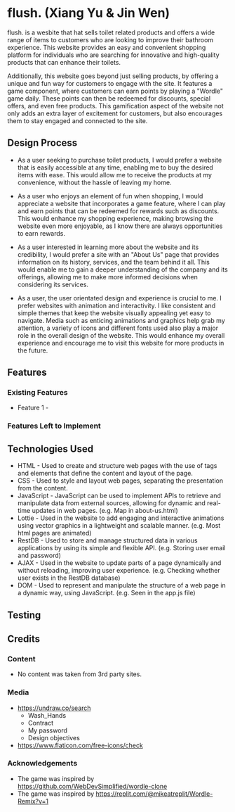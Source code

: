 # flush. (Xiang Yu & Jin Wen)
flush. is a wesbite that hat sells toilet related products and offers a wide range of items to customers who are looking to improve their bathroom experience. This website provides an easy and convenient shopping platform for individuals who are searching for innovative and high-quality products that can enhance their toilets. 

Additionally, this website goes beyond just selling products, by offering a unique and fun way for customers to engage with the site. It features a game component, where customers can earn points by playing a "Wordle" game daily. These points can then be redeemed for discounts, special offers, and even free products. This gamification aspect of the website not only adds an extra layer of excitement for customers, but also encourages them to stay engaged and connected to the site.
## Design Process
* As a user seeking to purchase toilet products, I would prefer a website that is easily accessible at any time, enabling me to buy the desired items with ease. This would allow me to receive the products at my convenience, without the hassle of leaving my home.

* As a user who enjoys an element of fun when shopping, I would appreciate a website that incorporates a game feature, where I can play and earn points that can be redeemed for rewards such as discounts. This would enhance my shopping experience, making browsing the website even more enjoyable, as I know there are always opportunities to earn rewards.

* As a user interested in learning more about the website and its credibility, I would prefer a site with an "About Us" page that provides information on its history, services, and the team behind it all. This would enable me to gain a deeper understanding of the company and its offerings, allowing me to make more informed decisions when considering its services.

* As a user, the user orientated design and experience is crucial to me. I prefer websites with animation and interactivity. I like consistent and simple themes that keep the website visually appealing yet easy to navigate. Media such as enticing animations and graphics help grab my attention, a variety of icons and different fonts used also play a major role in the overall design of the website. This would enhance my overall experience and encourage me to visit this website for more products in the future.

## Features

### Existing Features
* Feature 1 - 

### Features Left to Implement

## Technologies Used
* HTML - Used to create and structure web pages with the use of tags and elements that define the content and layout of the page.
* CSS - Used to style and layout web pages, separating the presentation from the content.
* JavaScript - JavaScript can be used to implement APIs to retrieve and manipulate data from external sources, allowing for dynamic and real-time updates in web pages. (e.g. Map in about-us.html)
* Lottie - Used in the website to add engaging and interactive animations using vector graphics in a lightweight and scalable manner. (e.g. Most html pages are animated)
* RestDB - Used to store and manage structured data in various applications by using its simple and flexible API. (e.g. Storing user email and password)
* AJAX - Used in the website to update parts of a page dynamically and without reloading, improving user experience. (e.g. Checking whether user exists in the RestDB database)
* DOM - Used to represent and manipulate the structure of a web page in a dynamic way, using JavaScript. (e.g. Seen in the app.js file)

## Testing

## Credits

### Content
* No content was taken from 3rd party sites.
### Media
*  https://undraw.co/search
   * Wash_Hands
   * Contract
   * My password
   * Design objectives
*  https://www.flaticon.com/free-icons/check
### Acknowledgements
* The game was inspired by https://github.com/WebDevSimplified/wordle-clone
* The game was inspired by https://replit.com/@mikeatreplit/Wordle-Remix?v=1
